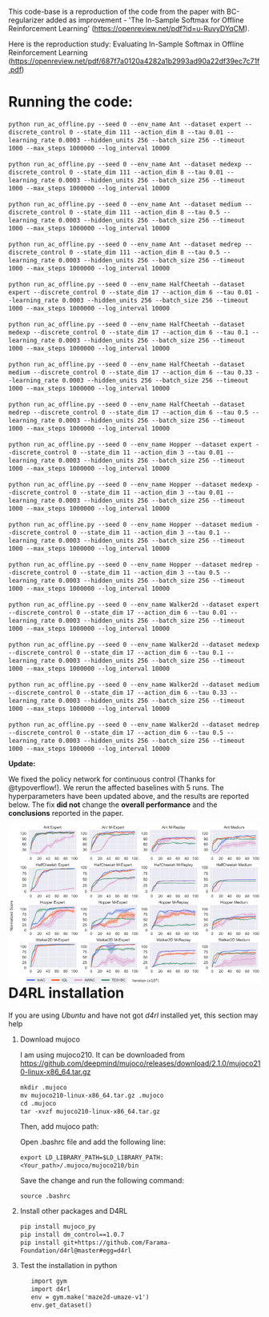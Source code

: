 This code-base is a reproduction of the code from the paper with BC-regularizer added as improvement - 'The In-Sample Softmax for Offline Reinforcement Learning' (https://openreview.net/pdf?id=u-RuvyDYqCM).

Here is the reproduction study: Evaluating In-Sample Softmax in Offline Reinforcement Learning (https://openreview.net/pdf/687f7a0120a4282a1b2993ad90a22df39ec7c71f.pdf)

# Running the code:

```
python run_ac_offline.py --seed 0 --env_name Ant --dataset expert --discrete_control 0 --state_dim 111 --action_dim 8 --tau 0.01 --learning_rate 0.0003 --hidden_units 256 --batch_size 256 --timeout 1000 --max_steps 1000000 --log_interval 10000

python run_ac_offline.py --seed 0 --env_name Ant --dataset medexp --discrete_control 0 --state_dim 111 --action_dim 8 --tau 0.01 --learning_rate 0.0003 --hidden_units 256 --batch_size 256 --timeout 1000 --max_steps 1000000 --log_interval 10000

python run_ac_offline.py --seed 0 --env_name Ant --dataset medium --discrete_control 0 --state_dim 111 --action_dim 8 --tau 0.5 --learning_rate 0.0003 --hidden_units 256 --batch_size 256 --timeout 1000 --max_steps 1000000 --log_interval 10000

python run_ac_offline.py --seed 0 --env_name Ant --dataset medrep --discrete_control 0 --state_dim 111 --action_dim 8 --tau 0.5 --learning_rate 0.0003 --hidden_units 256 --batch_size 256 --timeout 1000 --max_steps 1000000 --log_interval 10000

python run_ac_offline.py --seed 0 --env_name HalfCheetah --dataset expert --discrete_control 0 --state_dim 17 --action_dim 6 --tau 0.01 --learning_rate 0.0003 --hidden_units 256 --batch_size 256 --timeout 1000 --max_steps 1000000 --log_interval 10000

python run_ac_offline.py --seed 0 --env_name HalfCheetah --dataset medexp --discrete_control 0 --state_dim 17 --action_dim 6 --tau 0.1 --learning_rate 0.0003 --hidden_units 256 --batch_size 256 --timeout 1000 --max_steps 1000000 --log_interval 10000

python run_ac_offline.py --seed 0 --env_name HalfCheetah --dataset medium --discrete_control 0 --state_dim 17 --action_dim 6 --tau 0.33 --learning_rate 0.0003 --hidden_units 256 --batch_size 256 --timeout 1000 --max_steps 1000000 --log_interval 10000

python run_ac_offline.py --seed 0 --env_name HalfCheetah --dataset medrep --discrete_control 0 --state_dim 17 --action_dim 6 --tau 0.5 --learning_rate 0.0003 --hidden_units 256 --batch_size 256 --timeout 1000 --max_steps 1000000 --log_interval 10000

python run_ac_offline.py --seed 0 --env_name Hopper --dataset expert --discrete_control 0 --state_dim 11 --action_dim 3 --tau 0.01 --learning_rate 0.0003 --hidden_units 256 --batch_size 256 --timeout 1000 --max_steps 1000000 --log_interval 10000

python run_ac_offline.py --seed 0 --env_name Hopper --dataset medexp --discrete_control 0 --state_dim 11 --action_dim 3 --tau 0.01 --learning_rate 0.0003 --hidden_units 256 --batch_size 256 --timeout 1000 --max_steps 1000000 --log_interval 10000

python run_ac_offline.py --seed 0 --env_name Hopper --dataset medium --discrete_control 0 --state_dim 11 --action_dim 3 --tau 0.1 --learning_rate 0.0003 --hidden_units 256 --batch_size 256 --timeout 1000 --max_steps 1000000 --log_interval 10000

python run_ac_offline.py --seed 0 --env_name Hopper --dataset medrep --discrete_control 0 --state_dim 11 --action_dim 3 --tau 0.5 --learning_rate 0.0003 --hidden_units 256 --batch_size 256 --timeout 1000 --max_steps 1000000 --log_interval 10000

python run_ac_offline.py --seed 0 --env_name Walker2d --dataset expert --discrete_control 0 --state_dim 17 --action_dim 6 --tau 0.01 --learning_rate 0.0003 --hidden_units 256 --batch_size 256 --timeout 1000 --max_steps 1000000 --log_interval 10000

python run_ac_offline.py --seed 0 --env_name Walker2d --dataset medexp --discrete_control 0 --state_dim 17 --action_dim 6 --tau 0.1 --learning_rate 0.0003 --hidden_units 256 --batch_size 256 --timeout 1000 --max_steps 1000000 --log_interval 10000

python run_ac_offline.py --seed 0 --env_name Walker2d --dataset medium --discrete_control 0 --state_dim 17 --action_dim 6 --tau 0.33 --learning_rate 0.0003 --hidden_units 256 --batch_size 256 --timeout 1000 --max_steps 1000000 --log_interval 10000

python run_ac_offline.py --seed 0 --env_name Walker2d --dataset medrep --discrete_control 0 --state_dim 17 --action_dim 6 --tau 0.5 --learning_rate 0.0003 --hidden_units 256 --batch_size 256 --timeout 1000 --max_steps 1000000 --log_interval 10000
```

**Update:**

We fixed the policy network for continuous control (Thanks for @typoverflow!). We rerun the affected baselines with 5 runs.  The hyperparameters have been updated above, and the results are reported below.
The fix **did not** change the **overall performance** and the **conclusions** reported in the paper. 

<img src="img/after_fix.png" style="float: left; margin-right: 10px;" />

# D4RL installation
If you are using *Ubuntu* and have not got *d4rl* installed yet, this section may help

1. Download mujoco

	I am using mujoco210. It can be downloaded from https://github.com/deepmind/mujoco/releases/download/2.1.0/mujoco210-linux-x86_64.tar.gz
   ```
   mkdir .mujoco
   mv mujoco210-linux-x86_64.tar.gz .mujoco
   cd .mujoco
   tar -xvzf mujoco210-linux-x86_64.tar.gz
   ```

    Then, add mujoco path:

	Open .bashrc file and add the following line:
	```
    export LD_LIBRARY_PATH=$LD_LIBRARY_PATH:<Your_path>/.mujoco/mujoco210/bin
    ```

	Save the change and run the following command:
	```
    source .bashrc
    ```
	
2. Install other packages and D4RL
    ```
    pip install mujoco_py
    pip install dm_control==1.0.7
    pip install git+https://github.com/Farama-Foundation/d4rl@master#egg=d4rl
    ```
	
3. Test the installation in python
    ```
       import gym
       import d4rl
       env = gym.make('maze2d-umaze-v1')
       env.get_dataset()	   
   ```
